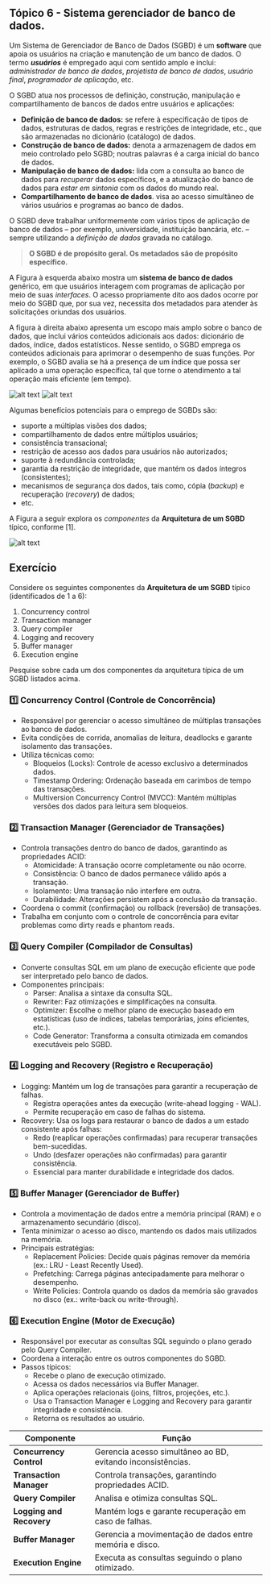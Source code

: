 ## Tópico 6 - Sistema gerenciador de banco de dados.


Um Sistema de Gerenciador de Banco de Dados (SGBD) é um **software** que apoia os usuários na criação e manutenção de um banco de dados. O termo ***usuários*** é empregado aqui com sentido amplo e inclui: *administrador de banco de dados*, *projetista de banco de dados*, *usuário final*, *programador de aplicação*, etc.

O SGBD atua nos processos de definição, construção, manipulação e compartilhamento de bancos de dados entre usuários e aplicações:
- **Definição de banco de dados:** se refere à especificação de tipos de dados, estruturas de dados, regras e restrições de integridade, etc., que são armazenadas no dicionário (catálogo) de dados.
- **Construção de banco de dados:** denota a armazenagem de dados em meio controlado pelo SGBD; noutras palavras é a carga inicial do banco de dados.
- **Manipulação de banco de dados:** lida com a consulta ao banco de dados para *recuperar* dados específicos, e a atualização do banco de dados para *estar em sintonia* com os dados do mundo real.
- **Compartilhamento de banco de dados**. visa ao acesso simultâneo de vários usuários e programas ao banco de dados.

O SGBD deve trabalhar uniformemente com vários tipos de aplicação de banco de dados – por exemplo, universidade, instituição bancária, etc. – sempre utilizando a *definição de dados* gravada no catálogo.

> **O SGBD é de propósito geral. Os metadados são de propósito específico.**
> 
A Figura à esquerda abaixo mostra um **sistema de banco de dados** genérico, em que usuários interagem com programas de aplicação por meio de suas *interfaces*. O acesso propriamente dito aos dados ocorre por meio do SGBD que, por sua vez, necessita dos metadados para atender às solicitações oriundas dos usuários. 

A figura à direita abaixo apresenta um escopo mais amplo sobre o banco de dados, que inclui vários conteúdos adicionais aos dados: dicionário de dados, índice, dados estatísticos. Nesse sentido, o SGBD emprega os conteúdos adicionais para aprimorar o desempenho de suas funções. Por exemplo, o SGBD avalia se há a presença de um índice que possa ser aplicado a uma operação específica, tal que torne o atendimento a tal operação mais eficiente (em tempo).

![alt text](image-2.png)
![alt text](image-3.png)

Algumas benefícios potenciais para o emprego de SGBDs são:
- suporte a múltiplas visões dos dados;
- compartilhamento de dados entre múltiplos usuários;
- consistência transacional;
- restrição de acesso aos dados para usuários não autorizados;
- suporte à redundância controlada;
- garantia da restrição de integridade, que mantém os dados íntegros (consistentes);
- mecanismos de segurança dos dados, tais como, cópia (*backup*) e recuperação (*recovery*) de dados;
- etc.

A Figura a seguir explora os _componentes_ da **Arquitetura de um SGBD** típico, conforme [1].

![alt text](image-4.png)

## Exercício

Considere os seguintes componentes da **Arquitetura de um SGBD** típico (identificados de 1 a 6):

1. Concurrency control
2. Transaction manager
3. Query compiler
4. Logging and recovery
5. Buffer manager
6. Execution engine

Pesquise sobre cada um dos componentes da arquitetura típica de um SGBD listados acima.

### 1️⃣ Concurrency Control (Controle de Concorrência)
- Responsável por gerenciar o acesso simultâneo de múltiplas transações ao banco de dados.
- Evita condições de corrida, anomalias de leitura, deadlocks e garante isolamento das transações.
- Utiliza técnicas como:
  - Bloqueios (Locks): Controle de acesso exclusivo a determinados dados.
  - Timestamp Ordering: Ordenação baseada em carimbos de tempo das transações.
  - Multiversion Concurrency Control (MVCC): Mantém múltiplas versões dos dados para leitura sem bloqueios.

### 2️⃣ Transaction Manager (Gerenciador de Transações)
- Controla transações dentro do banco de dados, garantindo as propriedades ACID:
  - Atomicidade: A transação ocorre completamente ou não ocorre.
  - Consistência: O banco de dados permanece válido após a transação.
  - Isolamento: Uma transação não interfere em outra.
  - Durabilidade: Alterações persistem após a conclusão da transação.
- Coordena o commit (confirmação) ou rollback (reversão) de transações.
- Trabalha em conjunto com o controle de concorrência para evitar problemas como dirty reads e phantom reads.

### 3️⃣ Query Compiler (Compilador de Consultas)
- Converte consultas SQL em um plano de execução eficiente que pode ser interpretado pelo banco de dados.
- Componentes principais:
  - Parser: Analisa a sintaxe da consulta SQL.
  - Rewriter: Faz otimizações e simplificações na consulta.
  -  Optimizer: Escolhe o melhor plano de execução baseado em estatísticas (uso de índices, tabelas temporárias, joins eficientes, etc.).
  - Code Generator: Transforma a consulta otimizada em comandos executáveis pelo SGBD.

### 4️⃣ Logging and Recovery (Registro e Recuperação)
- Logging: Mantém um log de transações para garantir a recuperação de falhas.
  - Registra operações antes da execução (write-ahead logging - WAL).
  - Permite recuperação em caso de falhas do sistema.
- Recovery: Usa os logs para restaurar o banco de dados a um estado consistente após falhas:
  - Redo (reaplicar operações confirmadas) para recuperar transações bem-sucedidas.
  - Undo (desfazer operações não confirmadas) para garantir consistência.
  - Essencial para manter durabilidade e integridade dos dados.

###  5️⃣ Buffer Manager (Gerenciador de Buffer)
- Controla a movimentação de dados entre a memória principal (RAM) e o armazenamento secundário (disco).
- Tenta minimizar o acesso ao disco, mantendo os dados mais utilizados na memória.
- Principais estratégias:
  - Replacement Policies: Decide quais páginas remover da memória (ex.: LRU - Least Recently Used).
  - Prefetching: Carrega páginas antecipadamente para melhorar o desempenho.
  - Write Policies: Controla quando os dados da memória são gravados no disco (ex.: write-back ou write-through).

###  6️⃣ Execution Engine (Motor de Execução)
- Responsável por executar as consultas SQL seguindo o plano gerado pelo Query Compiler.
- Coordena a interação entre os outros componentes do SGBD.
- Passos típicos:
  - Recebe o plano de execução otimizado.
  - Acessa os dados necessários via Buffer Manager.
  - Aplica operações relacionais (joins, filtros, projeções, etc.).
  - Usa o Transaction Manager e Logging and Recovery para garantir integridade e consistência.
  - Retorna os resultados ao usuário.

| Componente           | Função                                                   |
|----------------------|---------------------------------------------------------|
| **Concurrency Control** | Gerencia acesso simultâneo ao BD, evitando inconsistências. |
| **Transaction Manager** | Controla transações, garantindo propriedades ACID.       |
| **Query Compiler**    | Analisa e otimiza consultas SQL.                          |
| **Logging and Recovery** | Mantém logs e garante recuperação em caso de falhas.   |
| **Buffer Manager**     | Gerencia a movimentação de dados entre memória e disco.  |
| **Execution Engine**   | Executa as consultas seguindo o plano otimizado.        |

